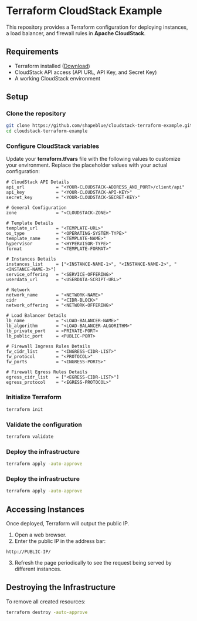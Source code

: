 # Terraform CloudStack Example

This repository provides a Terraform configuration for deploying instances, a load balancer, and firewall rules in **Apache CloudStack**.

## Requirements
- Terraform installed ([Download](https://developer.hashicorp.com/terraform/downloads))
- CloudStack API access (API URL, API Key, and Secret Key)
- A working CloudStack environment

## Setup
### Clone the repository
```sh
git clone https://github.com/shapeblue/cloudstack-terraform-example.git
cd cloudstack-terraform-example
```

### Configure CloudStack variables
Update your **terraform.tfvars** file with the following values to customize your environment. Replace the placeholder values with your actual configuration:
```
# CloudStack API Details
api_url            = "<YOUR-CLOUDSTACK-ADDRESS_AND_PORT>/client/api"
api_key            = "<YOUR-CLOUDSTACK-API-KEY>"
secret_key         = "<YOUR-CLOUDSTACK-SECRET-KEY>"

# General Configuration
zone               = "<CLOUDSTACK-ZONE>"

# Template Details
template_url       = "<TEMPLATE-URL>"
os_type            = "<OPERATING-SYSTEM-TYPE>"
template_name      = "<TEMPLATE-NAME>"
hypervisor         = "<HYPERVISOR-TYPE>"
format             = "<TEMPLATE-FORMAT>"

# Instances Details
instances_list     = ["<INSTANCE-NAME-1>", "<INSTANCE-NAME-2>", "<INSTANCE-NAME-3>"]
service_offering   = "<SERVICE-OFFERING>"
userdata_url       = "<USERDATA-SCRIPT-URL>"

# Network
network_name       = "<NETWORK-NAME>"
cidr               = "<CIDR-BLOCK>"
network_offering   = "<NETWORK-OFFERING>"

# Load Balancer Details
lb_name            = "<LOAD-BALANCER-NAME>"
lb_algorithm       = "<LOAD-BALANCER-ALGORITHM>"
lb_private_port    = <PRIVATE-PORT>
lb_public_port     = <PUBLIC-PORT>

# Firewall Ingress Rules Details
fw_cidr_list       = "<INGRESS-CIDR-LIST>"
fw_protocol        = "<PROTOCOL>"
fw_ports           = "<INGRESS-PORTS>"

# Firewall Egress Rules Details
egress_cidr_list   = ["<EGRESS-CIDR-LIST>"]
egress_protocol    = "<EGRESS-PROTOCOL>"
```

### Initialize Terraform
```sh
terraform init
```

### Validate the configuration
```sh
terraform validate
```

### Deploy the infrastructure
```sh
terraform apply -auto-approve
```

### Deploy the infrastructure
```sh
terraform apply -auto-approve
```

## Accessing Instances
Once deployed, Terraform will output the public IP. 	
1. Open a web browser.
2. Enter the public IP in the address bar:

```
http://PUBLIC-IP/
```
3. Refresh the page periodically to see the request being served by different instances.
## Destroying the Infrastructure
To remove all created resources:

```sh
terraform destroy -auto-approve
```
